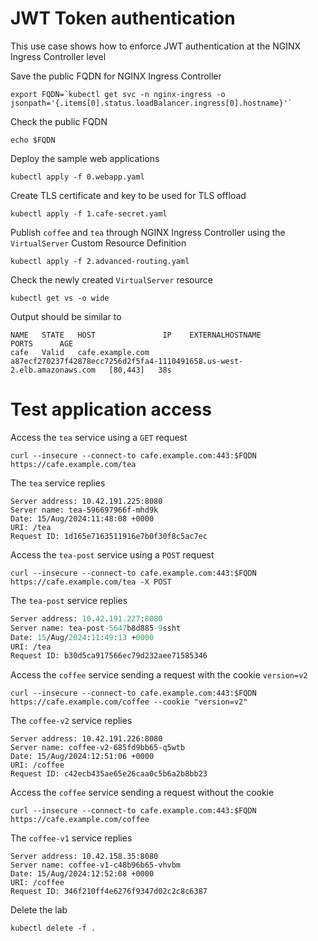 # JWT Token authentication

This use case shows how to enforce JWT authentication at the NGINX Ingress Controller level

Save the public FQDN for NGINX Ingress Controller
```code
export FQDN=`kubectl get svc -n nginx-ingress -o jsonpath='{.items[0].status.loadBalancer.ingress[0].hostname}'`
```

Check the public FQDN
```code
echo $FQDN
```

Deploy the sample web applications
```code
kubectl apply -f 0.webapp.yaml
```

Create TLS certificate and key to be used for TLS offload
```code
kubectl apply -f 1.cafe-secret.yaml
```

Publish `coffee` and `tea` through NGINX Ingress Controller using the `VirtualServer` Custom Resource Definition
```code
kubectl apply -f 2.advanced-routing.yaml
```

Check the newly created `VirtualServer` resource
```code
kubectl get vs -o wide
```

Output should be similar to
```code
NAME   STATE   HOST               IP    EXTERNALHOSTNAME                                                          PORTS      AGE
cafe   Valid   cafe.example.com         a87ecf270237f42878ecc7256d2f5fa4-1110491658.us-west-2.elb.amazonaws.com   [80,443]   38s
```

# Test application access

Access the `tea` service using a `GET` request
```code
curl --insecure --connect-to cafe.example.com:443:$FQDN https://cafe.example.com/tea
```

The `tea` service replies
```
Server address: 10.42.191.225:8080
Server name: tea-596697966f-mhd9k
Date: 15/Aug/2024:11:48:08 +0000
URI: /tea
Request ID: 1d165e7163511916e7b0f30f8c5ac7ec
```

Access the `tea-post` service using a `POST` request
```code
curl --insecure --connect-to cafe.example.com:443:$FQDN https://cafe.example.com/tea -X POST
```

The `tea-post` service replies
```e
Server address: 10.42.191.227:8080
Server name: tea-post-5647b8d885-9ssht
Date: 15/Aug/2024:11:49:13 +0000
URI: /tea
Request ID: b30d5ca917566ec79d232aee71585346
```

Access the `coffee` service sending a request with the cookie `version=v2`
```code
curl --insecure --connect-to cafe.example.com:443:$FQDN https://cafe.example.com/coffee --cookie "version=v2"
```

The `coffee-v2` service replies
```
Server address: 10.42.191.226:8080
Server name: coffee-v2-685fd9bb65-q5wtb
Date: 15/Aug/2024:12:51:06 +0000
URI: /coffee
Request ID: c42ecb435ae65e26caa0c5b6a2b8bb23
```

Access the `coffee` service sending a request without the cookie
```code
curl --insecure --connect-to cafe.example.com:443:$FQDN https://cafe.example.com/coffee
```

The `coffee-v1` service replies
```
Server address: 10.42.158.35:8080
Server name: coffee-v1-c48b96b65-vhvbm
Date: 15/Aug/2024:12:52:08 +0000
URI: /coffee
Request ID: 346f210ff4e6276f9347d02c2c8c6387
```

Delete the lab

```code
kubectl delete -f .
```
